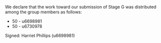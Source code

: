 We declare that the work toward our submission of Stage G was distributed among the group members as follows:

* 50 - u6698981
* 50 - u6730978

Signed: Harriet Phillips (u6698981)
